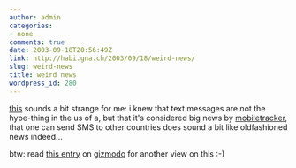 ```yaml
---
author: admin
categories:
- none
comments: true
date: 2003-09-18T20:56:49Z
link: http://habi.gna.ch/2003/09/18/weird-news/
slug: weird-news
title: weird news
wordpress_id: 280
---
```


[this](http://www.mobiletracker.net/archives/2003/09/17/att_wireless_pu.php) sounds a bit strange for me: i knew that text messages are not the hype-thing in the us of a, but that it's considered big news by [mobiletracker](http://www.mobiletracker.net/), that one can send SMS to other countries does sound a bit like oldfashioned news indeed...

btw: read [this entry](http://www.gizmodo.com/archives/008859.php#008859) on [gizmodo](http://www.gizmodo.com/) for another view on this :-)
